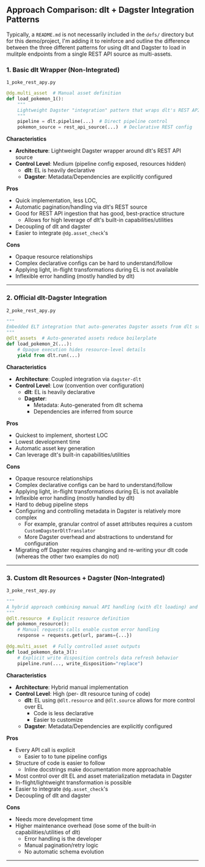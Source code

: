 ## **Approach Comparison: dlt + Dagster Integration Patterns**

Typically, a `README.md` is not necessarily included in the `defs/` directory but for this demo/project, I'm adding it to reinforce and outline the difference between the three different patterns for using dlt and Dagster to load in mulitple endpoints from a single REST API source as multi-assets.

### **1. Basic dlt Wrapper (Non-Integrated)**

`1_poke_rest_apy.py`

```python
@dg.multi_asset  # Manual asset definition
def load_pokemon_1():
    """
    Lightweight Dagster "integration" pattern that wraps dlt's REST API source as Dagster assets.
    """
    pipeline = dlt.pipeline(...)  # Direct pipeline control
    pokemon_source = rest_api_source(...)  # Declarative REST config
```

**Characteristics**

- **Architecture**: Lightweight Dagster wrapper around dlt's REST API source
- **Control Level**: Medium (pipeline config exposed, resources hidden)
  - **dlt**: EL is heavily declarative
  - **Dagster**: Metadata/Dependencies are explicitly configured 


**Pros**

- Quick implementation, less LOC, 
- Automatic pagination/handling via dlt's REST source
- Good for REST API ingestion that has good, best-practice structure
  - Allows for high leverage of dlt's built-in capabilities/utilities 
- Decoupling of dlt and dagster  
- Easier to integrate `@dg.asset_check`'s

**Cons**

- Opaque resource relationships
- Complex declarative configs can be hard to understand/follow
- Applying light, in-flight transformations during EL is not available
- Inflexible error handling (mostly handled by dlt)

---

### **2. Official dlt-Dagster Integration**

`2_poke_rest_apy.py`

```python
"""
Embedded ELT integration that auto-generates Dagster assets from dlt sources.
"""
@dlt_assets  # Auto-generated assets reduce boilerplate
def load_pokemon_2(...):
    # Opaque execution hides resource-level details
    yield from dlt.run(...) 
```

**Characteristics**

- **Architecture**: Coupled integration via `dagster-dlt`
- **Control Level**: Low (convention over configuration)
  - **dlt**: EL is heavily declarative
  - **Dagster**: 
    - Metadata: Auto-generated from dlt schema
    - Dependencies are  inferred from source

**Pros**

- Quickest to implement, shortest LOC
- Lowest development time
- Automatic asset key generation
- Can leverage dlt's built-in capabilities/utilities 

**Cons**

- Opaque resource relationships
- Complex declarative configs can be hard to understand/follow
- Applying light, in-flight transformations during EL is not available
- Inflexible error handling (mostly handled by dlt)
- Hard to debug pipeline steps
- Configuring and controlling metadata in Dagster is relatively more complex
  - For example, granular control of asset attributes requires a custom `CustomDagsterDltTranslator`
  - More Dagster overhead and abstractions to understand for configuration
- Migrating off Dagster requires changing and re-writing your dlt code (whereas the other two examples do not)

---

### **3. Custom dlt Resources + Dagster (Non-Integrated)**

`3_poke_rest_apy.py`

```python
"""
A hybrid approach combining manual API handling (with dlt loading) and wrapping with Dagster.
"""
@dlt.resource  # Explicit resource definition
def pokemon_resource():
    # Manual requests calls enable custom error handling
    response = requests.get(url, params={...})  

@dg.multi_asset  # Fully controlled asset outputs
def load_pokemon_data_3():
    # Explicit write disposition controls data refresh behavior
    pipeline.run(..., write_disposition="replace")  

```

**Characteristics**

- **Architecture**: Hybrid manual implementation
- **Control Level**: High (per- dlt resource tuning of code)
  - **dlt**: EL using `@dlt.resource` and `@dlt.source` allows for more control over EL
    - Code is less declarative
    - Easier to customize
  - **Dagster**: Metadata/Dependencies are explicitly configured 


**Pros**

- Every API call is explicit
  - Easier to to tune pipeline configs 
- Structure of code is easier to follow 
  -  Inline docstrings make documentation more approachable
- Most control over dlt EL and asset materialization metadata in Dagster 
- In-flight/lightweight transformation is possible
- Easier to integrate `@dg.asset_check`'s
- Decoupling of dlt and dagster 

**Cons**

- Needs more development time
- Higher maintenance overhead (lose some of the built-in capabilities/utilities of dlt)
  - Error handling is the developer
  - Manual pagination/retry logic
  - No automatic schema evolution

---